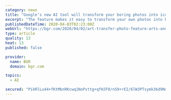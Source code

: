 ```yaml
---
category: news
title: "Google’s new AI tool will transform your boring photos into iconic works of art"
excerpt: "The feature makes it easy to transform your own photos into historic pieces of art. More specifically, the app takes advantage of AI technologies to take a photo and recreate it in any number of artistic styles from the painting world. As an example, you can take a photo of your dog and see what it would look like if it had been painted by Lee ..."
publishedDateTime: 2020-04-03T02:23:00Z
webUrl: "https://bgr.com/2020/04/02/art-transfer-photo-feature-arts-and-culture-app/"
type: article
quality: 13
heat: 13
published: false

provider:
  name: BGR
  domain: bgr.com

topics:
  - AI

secured: "PikRlLu44+fKtMbnRKcwq1NoPsttg+qfHJF0/n59+rEI/6lW3PTsymk36d9Ndy4Kq5SLRntqBBHy2EnkGbwuE3r7YIVohjf6ZldAyR/dYKVMTo3S6ByzWdwDfJyfk1R3Fy6j7zwAArSyjfvSRO/Mg4PCH2/jUSAic5XTRXsOs7mD8PLuuGec6mqSsoArXzRTZKkNHyhMzceWMdwjwEOzaGhXEhYnzliIq7wQJuzqQSs92cPV+DjaAiHEaOlgdNrQ/eJ8MeIMOjBUeTA/hot7ly6QSPm22oIswEQDQ5v0Gw8BAonqNlRw93bM3OyQkzGadqZxQ6hpq9Qca9uBnGspFRpNZDdhh9cbvCFkR2o4EuFfuLwqvanky5gqRvdjkaK8q94JiiKxQLw68UBU8RRg7JCMHJapwJBEDCeFoIssPp+x++VBPEedHP9I2BfnjhOBDdZUz/eTEqHtfQ0OsjjfzuFnJ3ym4OMpUxTRHWs5kIo=;Ad7pelVWiqxhKHCkW18n/A=="
---
```


